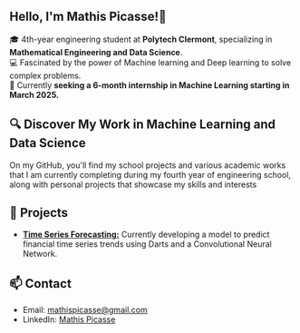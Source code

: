 ## Hello, I'm Mathis Picasse!👋

🎓 4th-year engineering student at **Polytech Clermont**, specializing in **Mathematical Engineering and Data Science**.  
💻 Fascinated by the power of Machine learning and Deep learning to solve complex problems.  
🎯 Currently **seeking a 6-month internship in Machine Learning starting in March 2025.** 

## 🔍 Discover My Work in Machine Learning and Data Science
On my GitHub, you'll find my school projects and various academic works that I am currently completing during my fourth year of engineering school, along with personal projects that showcase my skills and interests

## 🌱 Projects
- **[Time Series Forecasting:](#)**  Currently developing a model to predict financial time series trends using Darts and a Convolutional Neural Network.

## 📫 Contact
- Email: mathispicasse@gmail.com
- LinkedIn: [Mathis Picasse](www.linkedin.com/in/mathispicasse)

